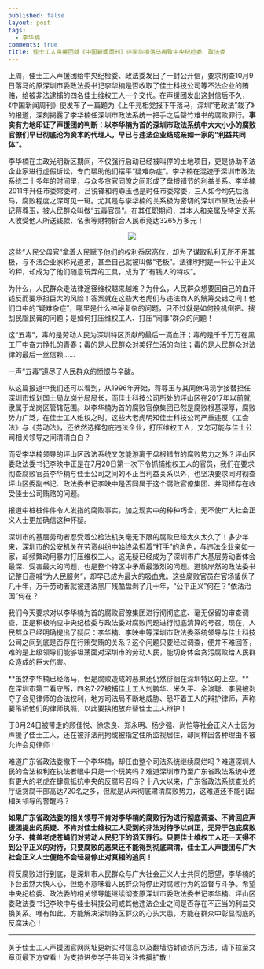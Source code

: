 ```yaml
---
published: false
layout: post
tags:
  - 李华楠
comments: true
title: 佳士工人声援团就《中国新闻周刊》评李华楠落马再致中央纪检委、政法委
---
```



上周，佳士工人声援团给中央纪检委、政法委发出了一封公开信，要求彻查10月9日落马的原深圳市委政法委书记李华楠是否收取了佳士科技公司等不法企业的贿赂，给被非法逮捕的四名佳士维权工人一个交代。在声援团发出这封信后不久，《中国新闻周刊》便发布了一篇题为《上午亮相党报下午落马，深圳“老政法”栽了》的报道，深刻揭露了李华楠任深圳市政法系统一把手之后罄竹难书的腐败罪行。**事实有力地印证了声援团的判断：以李华楠为首的深圳市政法系统中大大小小的腐败官僚们早已彻底沦为资本的代理人，早已与违法企业结成亲如一家的“利益共同体”。**

李华楠在主政光明新区期间，不仅强行启动已经被叫停的土地项目，更是协助不法企业家进行虚假诉讼，专门帮助他们摆平“疑难杂症”。李华楠在混迹于深圳市政法系统二十多年的时间里，与众多贪官同僚之间形成了盘根错节的利益关系。李华楠2011年升任市委常委时，吕锐锋和蒋尊玉也是时任市委常委，三人如今均先后落马，腐败程度之深可见一斑。尤其是与李华楠的关系极为密切的深圳市原政法委书记蒋尊玉，被人民群众叫做“五毒官员”。在其任职期间，其本人和亲属及特定关系人收受他人所送钱款、名表等财物折合人民币竟达3265万多元！

<p align="center"> <img src="https://i.loli.net/2018/10/09/5bbcb74d317c9.jpg"> </p>


这些“人民父母官”拿着人民赋予他们的权利忝居高位，却为了谋取私利无所不用其极，与不法企业家称兄道弟，甚至自己就被叫做“老板”。法律明明是一杆公平正义的秤，却成为了他们随意玩弄的工具，成为了“有钱人的特权”。

为什么，人民群众走法律途径维权越来越难？为什么，人民群众想要回自己的血汗钱反而要承担巨大的风险！答案就在这些大老虎们与违法商人的觥筹交错之间！他们口中的“疑难杂症”，哪里是什么神秘复杂的问题，只不过就是如何投机倒把、搜刮民脂民膏的问题；是如何打压维权工人、打压“闹事”群众的问题！

这“五毒”，毒的是劳动人民为深圳特区贡献的最后一滴血汗；毒的是千千万万在黑工厂中奋力挣扎的青春；毒的是人民群众对美好生活的向往；毒的是人民群众对法律的最后一丝信赖……

一声“五毒”道尽了人民群众的愤恨与辛酸。

从这篇报道中我们还可以看到，从1996年开始，蒋尊玉与其同僚冯现学接替担任深圳市规划国土局龙岗分局局长，而佳士科技公司所处的坪山区在2017年以前就隶属于龙岗区管辖范围。以李华楠为首的腐败官僚集团已然是腐败根基深厚，腐败势力广泛，在佳士工人维权之时，这些大老虎明知佳士科技公司严重违反《工会法》与《劳动法》，还依然选择包庇违法企业，打压维权工人，又怎可能与佳士公司相关领导之间清清白白？

而受李华楠领导的坪山区政法系统又怎能游离于盘根错节的腐败势力之外？坪山区委政法委书记李映中正是在7月20日第一次下令抓捕维权工人的官员，我们在要求彻查腐败官员李华楠与佳士公司之间的不正当利益关系以外，也坚决要求同时彻查坪山区委副书记、政法委书记李映中是否同属于这个腐败官僚集团、并同样存在收受佳士公司贿赂的问题。

报道中桩桩件件令人发指的腐败事实，加之现实中的种种巧合，无不使广大社会正义人士更加确信这种怀疑。


深圳市的基层劳动者忍受着公检法机关毫无下限的腐败已经太久太久了！多少年来，深圳市的公安机关在劳资纠纷中始终承担着“打手”的角色，与违法企业亲如一家，却频繁动用暴力打压维权工人。这无疑已经成为了深圳市广大基层劳动者体会最深、受害最大的问题，也是整个特区中矛盾最激烈的问题。道貌岸然的政法委书记整日高喊“为人民服务”，却早已成为最大的吸血鬼。这些腐败官员在官场蛰伏了几十年，万千劳动者就被违法黑厂残酷盘剥了几十年，“公平正义”何在？“依法治国”何在？


我们今天要求对以李华楠为首的腐败官僚集团进行彻彻底底、毫无保留的审查调查，正是积极响应中央纪检委与政法委对腐败问题进行彻底清算的号召。现在，人民群众已经明确提出了疑问：李华楠、李映中等深圳市政法委系统领导与佳士科技公司之间到底是否存在行贿受贿的关系？这个问题只要经过调查，便并不难回答，难的是上级领导们能够坦荡面对深圳市的劳动人民，能切身体会贪污腐败给人民群众造成的巨大伤害。

**虽然李华楠已经落马，但是腐败造成的恶果还仍然徘徊在深圳特区的上空。**在深圳市第二看守所，四名7·27被捕佳士工人刘鹏华、米久平、余浚聪、李展被剥夺了会见律师的合法权利，地方司法局不断地威胁、恐吓着工人的辩护律师，声称要吊销他们的律师执照，以此要挟他放弃替佳士工人辩护！

于8月24日被带走的顾佳悦、徐忠良、郑永明、杨少强、尚恺等社会正义人士因为声援了佳士工人，还在被非法刑拘或被指定住所监视居住，却同样因各种理由不被允许会见律师！

难道广东省政法委撤下一个李华楠，却任由整个司法系统继续腐烂吗？难道深圳人民的合法权利在执法者眼中只是一个玩笑吗？难道深圳市乃至广东省政法系统中还有更大的老虎在肆意抵抗中央的反腐号召吗？十八大以来，广东省政法系统查处的厅级贪腐干部高达720名之多，但就是从未彻底肃清腐败势力，这难道还不能引起相关领导的警醒吗？

**如果广东省政法委的相关领导不肯对李华楠的腐败行为进行彻底调查、不肯回应声援团提出的质疑、不肯对佳士维权工人受到的非法对待予以纠正，无异于包庇腐败分子、掩盖老虎苍蝇们对劳动人民犯下的滔天罪行。只要佳士维权工人还一天得不到公平正义的对待，只要腐败的恶果还不能得到彻底肃清，佳士工人声援团与广大社会正义人士便绝不会轻易停止对真相的追问！**

将反腐败进行到底，是深圳市人民群众与广大社会正义人士共同的愿望，李华楠的下台虽然大快人心，但绝不意味着人民群众将停止对腐败行为的监督与斗争。希望中央纪检委、政法委的相关领导能继续彻查原深圳市委政法委书记李华楠、坪山区委政法委书记李映中与佳士科技公司或其他违法企业之间是否存在不正当的利益交换关系。唯有如此，方能解决深圳特区群众的心头大患，方能在群众中彰显彻底的反腐决心！


---
关于佳士工人声援团官网网址更新实时信息以及翻墙防封锁访问方法，请下拉至文章页最下方查看！为支持进步学子共同关注传播扩散！
